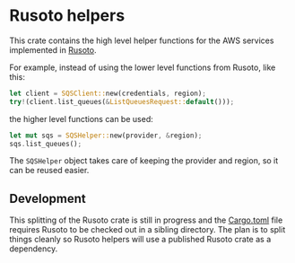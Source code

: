 # Rusoto helpers

This crate contains the high level helper functions for the AWS services
implemented in [Rusoto](https://github.com/rusoto/rusoto).

For example, instead of using the lower level functions from Rusoto, like this:


```rust
let client = SQSClient::new(credentials, region);
try!(client.list_queues(&ListQueuesRequest::default()));
```

the higher level functions can be used:

```rust
let mut sqs = SQSHelper::new(provider, &region);
sqs.list_queues();
```

The `SQSHelper` object takes care of keeping the provider and region, so it can be reused easier.

## Development

This splitting of the Rusoto crate is still in progress and the [Cargo.toml](Cargo.toml)
file requires Rusoto to be checked out in a sibling directory.  The plan is to
split things cleanly so Rusoto helpers will use a published Rusoto crate as a
dependency.
